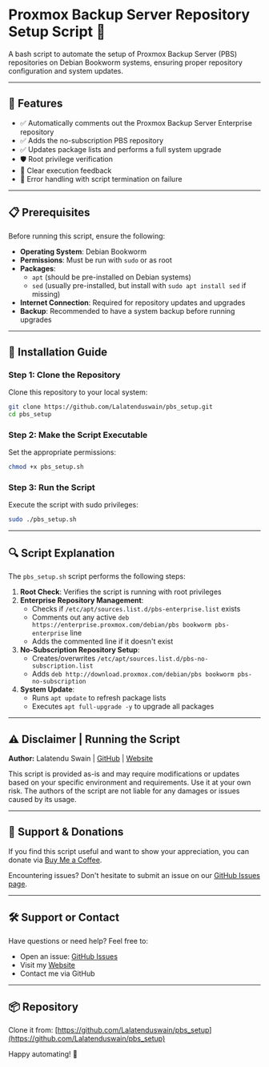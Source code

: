 # Proxmox Backup Server Repository Setup Script 🚀

A bash script to automate the setup of Proxmox Backup Server (PBS) repositories on Debian Bookworm systems, ensuring proper repository configuration and system updates.

---

## 📌 Features
- ✅ Automatically comments out the Proxmox Backup Server Enterprise repository
- ✅ Adds the no-subscription PBS repository
- ✅ Updates package lists and performs a full system upgrade
- 🛡️ Root privilege verification
- 📝 Clear execution feedback
- 🚫 Error handling with script termination on failure

---

## 📋 Prerequisites
Before running this script, ensure the following:

- **Operating System**: Debian Bookworm
- **Permissions**: Must be run with `sudo` or as root
- **Packages**: 
  - `apt` (should be pre-installed on Debian systems)
  - `sed` (usually pre-installed, but install with `sudo apt install sed` if missing)
- **Internet Connection**: Required for repository updates and upgrades
- **Backup**: Recommended to have a system backup before running upgrades

---

## 📖 Installation Guide

### Step 1: Clone the Repository
Clone this repository to your local system:

```bash
git clone https://github.com/Lalatenduswain/pbs_setup.git
cd pbs_setup
```

### Step 2: Make the Script Executable
Set the appropriate permissions:

```bash
chmod +x pbs_setup.sh
```

### Step 3: Run the Script
Execute the script with sudo privileges:

```bash
sudo ./pbs_setup.sh
```

---

## 🔍 Script Explanation
The `pbs_setup.sh` script performs the following steps:

1. **Root Check**: Verifies the script is running with root privileges
2. **Enterprise Repository Management**:
   - Checks if `/etc/apt/sources.list.d/pbs-enterprise.list` exists
   - Comments out any active `deb https://enterprise.proxmox.com/debian/pbs bookworm pbs-enterprise` line
   - Adds the commented line if it doesn't exist
3. **No-Subscription Repository Setup**:
   - Creates/overwrites `/etc/apt/sources.list.d/pbs-no-subscription.list`
   - Adds `deb http://download.proxmox.com/debian/pbs bookworm pbs-no-subscription`
4. **System Update**:
   - Runs `apt update` to refresh package lists
   - Executes `apt full-upgrade -y` to upgrade all packages

---

## ⚠️ Disclaimer | Running the Script

**Author:** Lalatendu Swain | [GitHub](https://github.com/Lalatenduswain) | [Website](https://blog.lalatendu.info/)

This script is provided as-is and may require modifications or updates based on your specific environment and requirements. Use it at your own risk. The authors of the script are not liable for any damages or issues caused by its usage.

---

## 💖 Support & Donations

If you find this script useful and want to show your appreciation, you can donate via [Buy Me a Coffee](https://www.buymeacoffee.com/lalatendu.swain).

Encountering issues? Don't hesitate to submit an issue on our [GitHub Issues page](https://github.com/Lalatenduswain/pbs_setup/issues).

---

## 🛠️ Support or Contact
Have questions or need help? Feel free to:
- Open an issue: [GitHub Issues](https://github.com/Lalatenduswain/pbs_setup/issues)
- Visit my [Website](https://blog.lalatendu.info/)
- Contact me via GitHub

---

## 📦 Repository
Clone it from: [https://github.com/Lalatenduswain/pbs_setup](https://github.com/Lalatenduswain/pbs_setup)

Happy automating! 🎉
```
